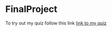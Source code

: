 # FinalProject
To try out my quiz follow this link [link to my quiz](https://nj345.github.io/FinalProject/)